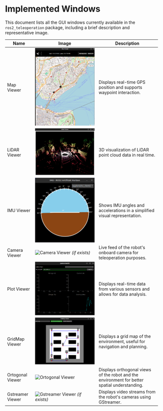 # Implemented Windows

This document lists all the GUI windows currently available in the `ros2_teleoperation` package, including a brief description and representative image.

| Name           | Image                                                                 | Description                                                                 |
|----------------|------------------------------------------------------------------------|-----------------------------------------------------------------------------|
| Map Viewer     | ![Map Viewer](images/map_viewer.png)                                  | Displays real-time GPS position and supports waypoint interaction.          |
| LiDAR Viewer   | ![LiDAR Viewer](images/lidar_viewer.png)                              | 3D visualization of LiDAR point cloud data in real time.                    |
| IMU Viewer     | ![IMU Viewer](images/imu_viewer.png)                                  | Shows IMU angles and accelerations in a simplified visual representation.   |
| Camera Viewer  | ![Camera Viewer](images/camera_viewer.png) *(if exists)*              | Live feed of the robot's onboard camera for teleoperation purposes.         |
| Plot Viewer    | ![Plot Viewer](images/plot_viewer.png)                                 | Displays real-time data from various sensors and allows for data analysis.  |
| GridMap Viewer | ![GridMap Viewer](images/gridmap_viewer.png)                           | Displays a grid map of the environment, useful for navigation and planning. |
| Ortogonal Viewer | ![Ortogonal Viewer](images/ortogonal_viewer.png)                     | Displays orthogonal views of the robot and the environment for better spatial understanding. |
| Gstreamer Viewer | ![Gstreamer Viewer](images/gstreamer_viewer.png) *(if exists)* | Displays video streams from the robot's cameras using GStreamer.            |